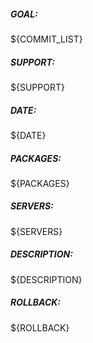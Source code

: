 ##### GOAL:
${COMMIT_LIST}

##### SUPPORT:
${SUPPORT}

##### DATE:
${DATE}

##### PACKAGES:
${PACKAGES}

##### SERVERS:
${SERVERS}

##### DESCRIPTION:
${DESCRIPTION}

##### ROLLBACK:
${ROLLBACK}